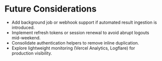 # Future Considerations
- Add background job or webhook support if automated result ingestion is introduced.
- Implement refresh tokens or session renewal to avoid abrupt logouts mid-weekend.
- Consolidate authentication helpers to remove inline duplication.
- Explore lightweight monitoring (Vercel Analytics, Logflare) for production visibility.
